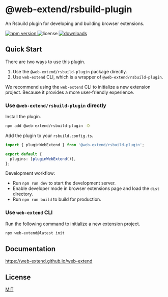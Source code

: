 # @web-extend/rsbuild-plugin

An Rsbuild plugin for developing and building browser extensions.

<p>
  <a href="https://npmjs.com/package/@web-extend/rsbuild-plugin">
   <img src="https://img.shields.io/npm/v/@web-extend/rsbuild-plugin?style=flat-square&colorA=564341&colorB=EDED91" alt="npm version" />
  </a>
  <img src="https://img.shields.io/badge/License-MIT-blue.svg?style=flat-square&colorA=564341&colorB=EDED91" alt="license" />
  <a href="https://npmcharts.com/compare/@web-extend/rsbuild-plugin?minimal=true"><img src="https://img.shields.io/npm/dm/@web-extend/rsbuild-plugin.svg?style=flat-square&colorA=564341&colorB=EDED91" alt="downloads" /></a>
</p>

## Quick Start

There are two ways to use this plugin.

1. Use the `@web-extend/rsbuild-plugin` package directly.
2. Use `web-extend` CLI, which is a wrapper of `@web-extend/rsbuild-plugin`.

We recommend using the `web-extend` CLI to initialize a new extension project. Because it provides a more user-friendly experience.

### Use `@web-extend/rsbuild-plugin` directly

Install the plugin.

```bash
npm add @web-extend/rsbuild-plugin -D
```

Add the plugin to your `rsbuild.config.ts`.

```ts
import { pluginWebExtend } from '@web-extend/rsbuild-plugin';

export default {
  plugins: [pluginWebExtend()],
};
```

Development workflow:

- Run `npm run dev` to start the development server.
- Enable developer mode in browser extensions page and load the `dist` directory.
- Run `npm run build` to build for production.

### Use `web-extend` CLI

Run the following command to initialize a new extension project.

```bash
npx web-extend@latest init
```

## Documentation

https://web-extend.github.io/web-extend

## License

[MIT](./LICENSE)
